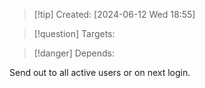 
>[!tip] Created: [2024-06-12 Wed 18:55]

>[!question] Targets: 

>[!danger] Depends: 

Send out to all active users or on next login.